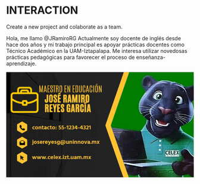 # INTERACTION
Create a new project and colaborate as a team.

Hola, me llamo @JRamiroRG
Actualmente soy docente de inglés desde hace dos años y
mi trabajo principal es apoyar prácticas docentes
como Técnico Académico en la UAM-Iztapalapa. 
Me interesa utilizar novedosas prácticas pedagógicas para
favorecer el proceso de enseñanza-aprendizaje.


![image alt](https://github.com/JRamiroRG/INTERACTION/blob/a54ab8d53f53712eaae949638c0fed4a35f07ffe/card-pantera-transformed.PNG?raw=true)
